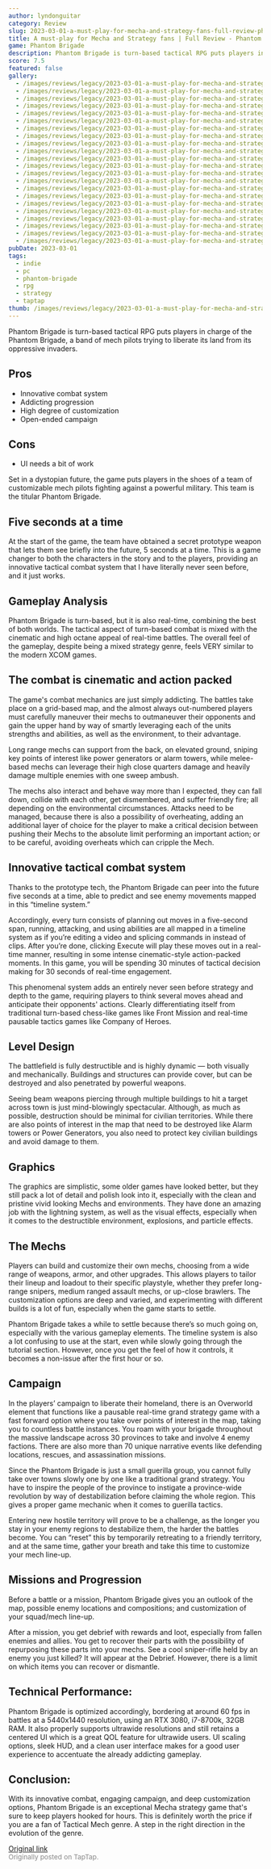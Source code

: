 ```yaml
---
author: lyndonguitar
category: Review
slug: 2023-03-01-a-must-play-for-mecha-and-strategy-fans-full-review-phantom-brigade
title: A must-play for Mecha and Strategy fans | Full Review - Phantom Brigade
game: Phantom Brigade
description: Phantom Brigade is turn-based tactical RPG puts players in charge of the Phantom Brigade, a band of mech pilots trying to liberate its land from its oppressive invaders.
score: 7.5
featured: false
gallery:
  - /images/reviews/legacy/2023-03-01-a-must-play-for-mecha-and-strategy-fans--full-review---phantom-brigade-0.avif
  - /images/reviews/legacy/2023-03-01-a-must-play-for-mecha-and-strategy-fans--full-review---phantom-brigade-1.avif
  - /images/reviews/legacy/2023-03-01-a-must-play-for-mecha-and-strategy-fans--full-review---phantom-brigade-2.avif
  - /images/reviews/legacy/2023-03-01-a-must-play-for-mecha-and-strategy-fans--full-review---phantom-brigade-3.avif
  - /images/reviews/legacy/2023-03-01-a-must-play-for-mecha-and-strategy-fans--full-review---phantom-brigade-4.avif
  - /images/reviews/legacy/2023-03-01-a-must-play-for-mecha-and-strategy-fans--full-review---phantom-brigade-5.avif
  - /images/reviews/legacy/2023-03-01-a-must-play-for-mecha-and-strategy-fans--full-review---phantom-brigade-6.avif
  - /images/reviews/legacy/2023-03-01-a-must-play-for-mecha-and-strategy-fans--full-review---phantom-brigade-7.avif
  - /images/reviews/legacy/2023-03-01-a-must-play-for-mecha-and-strategy-fans--full-review---phantom-brigade-8.avif
  - /images/reviews/legacy/2023-03-01-a-must-play-for-mecha-and-strategy-fans--full-review---phantom-brigade-9.avif
  - /images/reviews/legacy/2023-03-01-a-must-play-for-mecha-and-strategy-fans--full-review---phantom-brigade-10.avif
  - /images/reviews/legacy/2023-03-01-a-must-play-for-mecha-and-strategy-fans--full-review---phantom-brigade-11.avif
  - /images/reviews/legacy/2023-03-01-a-must-play-for-mecha-and-strategy-fans--full-review---phantom-brigade-12.avif
  - /images/reviews/legacy/2023-03-01-a-must-play-for-mecha-and-strategy-fans--full-review---phantom-brigade-13.avif
  - /images/reviews/legacy/2023-03-01-a-must-play-for-mecha-and-strategy-fans--full-review---phantom-brigade-14.avif
  - /images/reviews/legacy/2023-03-01-a-must-play-for-mecha-and-strategy-fans--full-review---phantom-brigade-15.avif
  - /images/reviews/legacy/2023-03-01-a-must-play-for-mecha-and-strategy-fans--full-review---phantom-brigade-16.avif
  - /images/reviews/legacy/2023-03-01-a-must-play-for-mecha-and-strategy-fans--full-review---phantom-brigade-17.avif
  - /images/reviews/legacy/2023-03-01-a-must-play-for-mecha-and-strategy-fans--full-review---phantom-brigade-18.avif
  - /images/reviews/legacy/2023-03-01-a-must-play-for-mecha-and-strategy-fans--full-review---phantom-brigade-19.avif
  - /images/reviews/legacy/2023-03-01-a-must-play-for-mecha-and-strategy-fans--full-review---phantom-brigade-20.avif
  - /images/reviews/legacy/2023-03-01-a-must-play-for-mecha-and-strategy-fans--full-review---phantom-brigade-21.avif
pubDate: 2023-03-01
tags:
  - indie
  - pc
  - phantom-brigade
  - rpg
  - strategy
  - taptap
thumb: /images/reviews/legacy/2023-03-01-a-must-play-for-mecha-and-strategy-fans--full-review---phantom-brigade-0.avif
---
```


Phantom Brigade is turn-based tactical RPG puts players in charge of the Phantom Brigade, a band of mech pilots trying to liberate its land from its oppressive invaders.




## Pros
- Innovative combat system
- Addicting progression
- High degree of customization
- Open-ended campaign

## Cons
- UI needs a bit of work

Set in a dystopian future, the game puts players in the shoes of a team of customizable mech pilots fighting against a powerful military. This team is the titular Phantom Brigade.

## Five seconds at a time

At the start of the game, the team have obtained a secret prototype weapon that lets them see briefly into the future, 5 seconds at a time. This is a game changer to both the characters in the story and to the players, providing an innovative tactical combat system that I have literally never seen before, and it just works.

## Gameplay Analysis

Phantom Brigade is turn-based, but it is also real-time, combining the best of both worlds. The tactical aspect of turn-based combat is mixed with the cinematic and high octane appeal of real-time battles. The overall feel of the gameplay, despite being a mixed strategy genre, feels VERY similar to the modern XCOM games.

## The combat is cinematic and action packed

The game's combat mechanics are just simply addicting. The battles take place on a grid-based map, and the almost always out-numbered players must carefully maneuver their mechs to outmaneuver their opponents and gain the upper hand by way of smartly leveraging each of the units strengths and abilities, as well as the environment, to their advantage.

Long range mechs can support from the back, on elevated ground, sniping key points of interest like power generators or alarm towers, while melee-based mechs can leverage their high close quarters damage and heavily damage multiple enemies with one sweep ambush.

The mechs also interact and behave way more than I expected, they can fall down, collide with each other, get dismembered, and suffer friendly fire; all depending on the environmental circumstances. Attacks need to be managed, because there is also a possibility of overheating, adding an additional layer of choice for the player to make a critical decision between pushing their Mechs to the absolute limit performing an important action; or to be careful, avoiding overheats which can cripple the Mech.

## Innovative tactical combat system

Thanks to the prototype tech, the Phantom Brigade can peer into the future five seconds at a time, able to predict and see enemy movements mapped in this “timeline system.”

Accordingly, every turn consists of planning out moves in a five-second span, running, attacking, and using abilities are all mapped in a timeline system as if you’re editing a video and splicing commands in instead of clips. After you’re done, clicking Execute will play these moves out in a real-time manner, resulting in some intense cinematic-style action-packed moments. In this game, you will be spending 30 minutes of tactical decision making for 30 seconds of real-time engagement.

This phenomenal system adds an entirely never seen before strategy and depth to the game, requiring players to think several moves ahead and anticipate their opponents' actions. Clearly differentiating itself from traditional turn-based chess-like games like Front Mission and real-time pausable tactics games like Company of Heroes.

## Level Design

The battlefield is fully destructible and is highly dynamic — both visually and mechanically. Buildings and structures can provide cover, but can be destroyed and also penetrated by powerful weapons.

Seeing beam weapons piercing through multiple buildings to hit a target across town is just mind-blowingly spectacular. Although, as much as possible, destruction should be minimal for civilian territories. While there are also points of interest in the map that need to be destroyed like Alarm towers or Power Generators, you also need to protect key civilian buildings and avoid damage to them.

## Graphics

The graphics are simplistic, some older games have looked better, but they still pack a lot of detail and polish look into it, especially with the clean and pristine vivid looking Mechs and environments. They have done an amazing job with the lightning system, as well as the visual effects, especially when it comes to the destructible environment, explosions, and particle effects.

## The Mechs

Players can build and customize their own mechs, choosing from a wide range of weapons, armor, and other upgrades. This allows players to tailor their lineup and loadout to their specific playstyle, whether they prefer long-range snipers, medium ranged assault mechs, or up-close brawlers. The customization options are deep and varied, and experimenting with different builds is a lot of fun, especially when the game starts to settle.

Phantom Brigade takes a while to settle because there’s so much going on, especially with the various gameplay elements. The timeline system is also a lot confusing to use at the start, even while slowly going through the tutorial section. However, once you get the feel of how it controls, it becomes a non-issue after the first hour or so.

## Campaign

In the players’ campaign to liberate their homeland, there is an Overworld element that functions like a pausable real-time grand strategy game with a fast forward option where you take over points of interest in the map, taking you to countless battle instances. You roam with your brigade throughout the massive landscape across 30 provinces to take and involve 4 enemy factions. There are also more than 70 unique narrative events like defending locations, rescues, and assassination missions.

Since the Phantom Brigade is just a small guerilla group, you cannot fully take over towns slowly one by one like a traditional grand strategy. You have to inspire the people of the province to instigate a province-wide revolution by way of destabilization before claiming the whole region. This gives a proper game mechanic when it comes to guerilla tactics.

Entering new hostile territory will prove to be a challenge, as the longer you stay in your enemy regions to destabilize them, the harder the battles become. You can “reset” this by temporarily retreating to a friendly territory, and at the same time, gather your breath and take this time to customize your mech line-up.

## Missions and Progression

Before a battle or a mission, Phantom Brigade gives you an outlook of the map, possible enemy locations and compositions; and customization of your squad/mech line-up.

After a mission, you get debrief with rewards and loot, especially from fallen enemies and allies. You get to recover their parts with the possibility of repurposing these parts into your mechs. See a cool sniper-rifle held by an enemy you just killed? It will appear at the Debrief. However, there is a limit on which items you can recover or dismantle.

## Technical Performance:

Phantom Brigade is optimized accordingly, bordering at around 60 fps in battles at a 5440x1440 resolution, using an RTX 3080, i7-8700k, 32GB RAM. It also properly supports ultrawide resolutions and still retains a centered UI which is a great QOL feature for ultrawide users. UI scaling options, sleek HUD, and a clean user interface makes for a good user experience to accentuate the already addicting gameplay.

## Conclusion:

With its innovative combat, engaging campaign, and deep customization options, Phantom Brigade is an exceptional Mecha strategy game that's sure to keep players hooked for hours. This is definitely worth the price if you are a fan of Tactical Mech genre. A step in the right direction in the evolution of the genre.

[Original link](https://www.taptap.io/post/4680069)<br><span style="font-size: 0.95em; color: #888;">Originally posted on TapTap.</span>